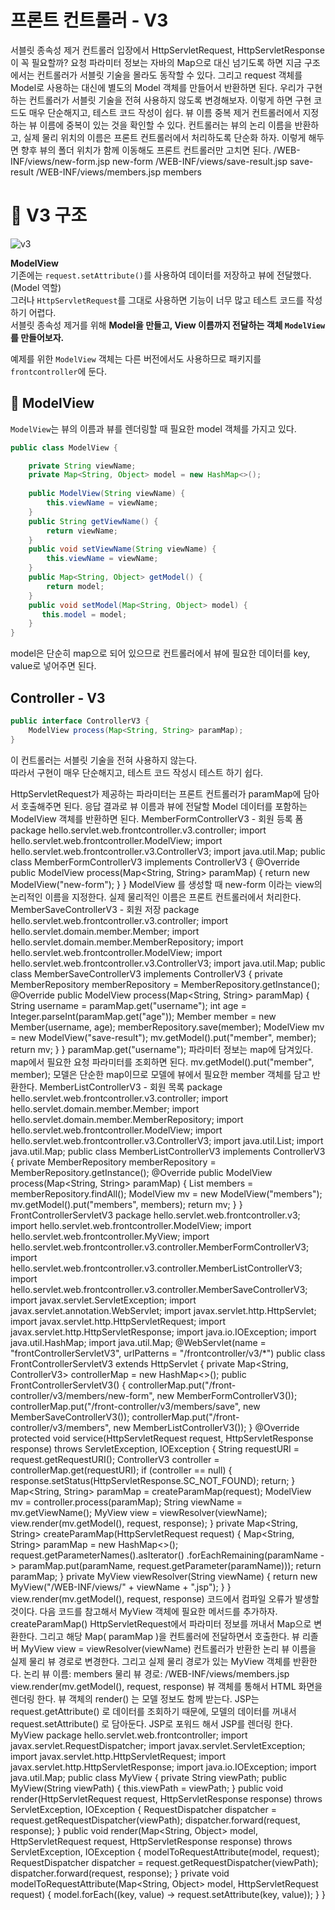 프론트 컨트롤러 - V3
=======================  
   
서블릿 종속성 제거
컨트롤러 입장에서 HttpServletRequest, HttpServletResponse이 꼭 필요할까?
요청 파라미터 정보는 자바의 Map으로 대신 넘기도록 하면 지금 구조에서는 컨트롤러가 서블릿 기술을
몰라도 동작할 수 있다.
그리고 request 객체를 Model로 사용하는 대신에 별도의 Model 객체를 만들어서 반환하면 된다.
우리가 구현하는 컨트롤러가 서블릿 기술을 전혀 사용하지 않도록 변경해보자.
이렇게 하면 구현 코드도 매우 단순해지고, 테스트 코드 작성이 쉽다.
뷰 이름 중복 제거
컨트롤러에서 지정하는 뷰 이름에 중복이 있는 것을 확인할 수 있다.
컨트롤러는 뷰의 논리 이름을 반환하고, 실제 물리 위치의 이름은 프론트 컨트롤러에서 처리하도록 단순화
하자.
이렇게 해두면 향후 뷰의 폴더 위치가 함께 이동해도 프론트 컨트롤러만 고치면 된다.
/WEB-INF/views/new-form.jsp new-form
/WEB-INF/views/save-result.jsp save-result
/WEB-INF/views/members.jsp members

# 📘 V3 구조 

![v3](https://user-images.githubusercontent.com/50267433/126672741-b1935d82-b903-47b9-8fab-5f796d63bb6f.PNG)   
      
**ModelView**      
기존에는 `request.setAttribute()`를 사용하여 데이터를 저장하고 뷰에 전달했다.(Model 역할)                
그러나 `HttpServletRequest`를 그대로 사용하면 기능이 너무 많고 테스트 코드를 작성하기 어렵다.                        
서블릿 종속성 제거를 위해 **Model을 만들고, View 이름까지 전달하는 객체 `ModelView`를 만들어보자.**         

예제를 위한 `ModelView` 객체는 다른 버전에서도 사용하므로 패키지를 `frontcontroller`에 둔다.
  
## 📖 ModelView   
`ModelView`는 뷰의 이름과 뷰를 렌더링할 때 필요한 model 객체를 가지고 있다.           
```java
public class ModelView {

    private String viewName;
    private Map<String, Object> model = new HashMap<>();
    
    public ModelView(String viewName) {
        this.viewName = viewName;
    }
    public String getViewName() {
        return viewName;
    }
    public void setViewName(String viewName) {
        this.viewName = viewName;
    }
    public Map<String, Object> getModel() {
        return model;
    }
    public void setModel(Map<String, Object> model) {
       this.model = model;
    }
}
```   
model은 단순히 map으로 되어 있으므로 컨트롤러에서 뷰에 필요한 데이터를 key, value로 넣어주면 된다.      

## Controller - V3
```java
public interface ControllerV3 {
    ModelView process(Map<String, String> paramMap);
}
```

이 컨트롤러는 서블릿 기술을 전혀 사용하지 않는다.    
따라서 구현이 매우 단순해지고, 테스트 코드 작성시 테스트 하기 쉽다.    

HttpServletRequest가 제공하는 파라미터는 프론트 컨트롤러가 paramMap에 담아서 호출해주면 된다.
응답 결과로 뷰 이름과 뷰에 전달할 Model 데이터를 포함하는 ModelView 객체를 반환하면 된다.
MemberFormControllerV3 - 회원 등록 폼
package hello.servlet.web.frontcontroller.v3.controller;
import hello.servlet.web.frontcontroller.ModelView;
import hello.servlet.web.frontcontroller.v3.ControllerV3;
import java.util.Map;
public class MemberFormControllerV3 implements ControllerV3 {
 @Override
 public ModelView process(Map<String, String> paramMap) {
 return new ModelView("new-form");
 }
}
ModelView 를 생성할 때 new-form 이라는 view의 논리적인 이름을 지정한다. 실제 물리적인 이름은
프론트 컨트롤러에서 처리한다.
MemberSaveControllerV3 - 회원 저장
package hello.servlet.web.frontcontroller.v3.controller;
import hello.servlet.domain.member.Member;
import hello.servlet.domain.member.MemberRepository;
import hello.servlet.web.frontcontroller.ModelView;
import hello.servlet.web.frontcontroller.v3.ControllerV3;
import java.util.Map;
public class MemberSaveControllerV3 implements ControllerV3 {
 private MemberRepository memberRepository = MemberRepository.getInstance();
 @Override
 public ModelView process(Map<String, String> paramMap) {
 String username = paramMap.get("username");
 int age = Integer.parseInt(paramMap.get("age"));
 Member member = new Member(username, age);
 memberRepository.save(member);
 ModelView mv = new ModelView("save-result");
 mv.getModel().put("member", member);
 return mv;
 }
}
paramMap.get("username");
파라미터 정보는 map에 담겨있다. map에서 필요한 요청 파라미터를 조회하면 된다.
mv.getModel().put("member", member);
모델은 단순한 map이므로 모델에 뷰에서 필요한 member 객체를 담고 반환한다.
MemberListControllerV3 - 회원 목록
package hello.servlet.web.frontcontroller.v3.controller;
import hello.servlet.domain.member.Member;
import hello.servlet.domain.member.MemberRepository;
import hello.servlet.web.frontcontroller.ModelView;
import hello.servlet.web.frontcontroller.v3.ControllerV3;
import java.util.List;
import java.util.Map;
public class MemberListControllerV3 implements ControllerV3 {
 private MemberRepository memberRepository = MemberRepository.getInstance();
 @Override
 public ModelView process(Map<String, String> paramMap) {
 List<Member> members = memberRepository.findAll();
 ModelView mv = new ModelView("members");
 mv.getModel().put("members", members);
 return mv;
 }
}
FrontControllerServletV3
package hello.servlet.web.frontcontroller.v3;
import hello.servlet.web.frontcontroller.ModelView;
import hello.servlet.web.frontcontroller.MyView;
import hello.servlet.web.frontcontroller.v3.controller.MemberFormControllerV3;
import hello.servlet.web.frontcontroller.v3.controller.MemberListControllerV3;
import hello.servlet.web.frontcontroller.v3.controller.MemberSaveControllerV3;
import javax.servlet.ServletException;
import javax.servlet.annotation.WebServlet;
import javax.servlet.http.HttpServlet;
import javax.servlet.http.HttpServletRequest;
import javax.servlet.http.HttpServletResponse;
import java.io.IOException;
import java.util.HashMap;
import java.util.Map;
@WebServlet(name = "frontControllerServletV3", urlPatterns = "/frontcontroller/v3/*")
public class FrontControllerServletV3 extends HttpServlet {
 private Map<String, ControllerV3> controllerMap = new HashMap<>();
 public FrontControllerServletV3() {
 controllerMap.put("/front-controller/v3/members/new-form", new
MemberFormControllerV3());
 controllerMap.put("/front-controller/v3/members/save", new
MemberSaveControllerV3());
 controllerMap.put("/front-controller/v3/members", new
MemberListControllerV3());
 }
 @Override
 protected void service(HttpServletRequest request, HttpServletResponse
response)
 throws ServletException, IOException {
 String requestURI = request.getRequestURI();
 ControllerV3 controller = controllerMap.get(requestURI);
 if (controller == null) {
 response.setStatus(HttpServletResponse.SC_NOT_FOUND);
 return;
 }
 Map<String, String> paramMap = createParamMap(request);
 ModelView mv = controller.process(paramMap);
 String viewName = mv.getViewName();
 MyView view = viewResolver(viewName);
 view.render(mv.getModel(), request, response);
 }
 private Map<String, String> createParamMap(HttpServletRequest request) {
 Map<String, String> paramMap = new HashMap<>();
 request.getParameterNames().asIterator()
 .forEachRemaining(paramName -> paramMap.put(paramName,
request.getParameter(paramName)));
 return paramMap;
 }
 private MyView viewResolver(String viewName) {
 return new MyView("/WEB-INF/views/" + viewName + ".jsp");
 }
}
view.render(mv.getModel(), request, response) 코드에서 컴파일 오류가 발생할 것이다. 다음
코드를 참고해서 MyView 객체에 필요한 메서드를 추가하자.
createParamMap()
HttpServletRequest에서 파라미터 정보를 꺼내서 Map으로 변환한다. 그리고 해당 Map( paramMap )을
컨트롤러에 전달하면서 호출한다.
뷰 리졸버
MyView view = viewResolver(viewName)
컨트롤러가 반환한 논리 뷰 이름을 실제 물리 뷰 경로로 변경한다. 그리고 실제 물리 경로가 있는 MyView
객체를 반환한다.
논리 뷰 이름: members
물리 뷰 경로: /WEB-INF/views/members.jsp
view.render(mv.getModel(), request, response)
뷰 객체를 통해서 HTML 화면을 렌더링 한다.
뷰 객체의 render() 는 모델 정보도 함께 받는다.
JSP는 request.getAttribute() 로 데이터를 조회하기 때문에, 모델의 데이터를 꺼내서
request.setAttribute() 로 담아둔다.
JSP로 포워드 해서 JSP를 렌더링 한다.
MyView
package hello.servlet.web.frontcontroller;
import javax.servlet.RequestDispatcher;
import javax.servlet.ServletException;
import javax.servlet.http.HttpServletRequest;
import javax.servlet.http.HttpServletResponse;
import java.io.IOException;
import java.util.Map;
public class MyView {
 private String viewPath;
 public MyView(String viewPath) {
 this.viewPath = viewPath;
 }
 public void render(HttpServletRequest request, HttpServletResponse
response) throws ServletException, IOException {
 RequestDispatcher dispatcher = request.getRequestDispatcher(viewPath);
 dispatcher.forward(request, response);
 }
 public void render(Map<String, Object> model, HttpServletRequest request,
HttpServletResponse response) throws ServletException, IOException {
 modelToRequestAttribute(model, request);
 RequestDispatcher dispatcher = request.getRequestDispatcher(viewPath);
 dispatcher.forward(request, response);
 }
 private void modelToRequestAttribute(Map<String, Object> model,
HttpServletRequest request) {
 model.forEach((key, value) -> request.setAttribute(key, value));
 }
}
